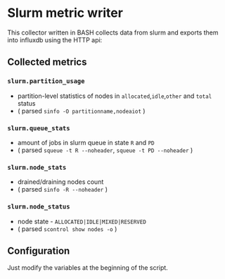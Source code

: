 # Slurm metric writer

This collector written in BASH collects data from slurm and exports them into influxdb using the HTTP api:

## Collected metrics

### `slurm.partition_usage`
- partition-level statistics of nodes in `allocated`,`idle`,`other` and `total` status
- ( parsed ```sinfo -O partitionname,nodeaiot``` )

### `slurm.queue_stats`
- amount of jobs in slurm queue in state `R` and `PD`
- ( parsed ```squeue -t R --noheader```, ```squeue -t PD --noheader```  )

### `slurm.node_stats`
- drained/draining nodes count
- ( parsed ```sinfo -R --noheader``` )

### `slurm.node_status`
- node state - `ALLOCATED|IDLE|MIXED|RESERVED`
- ( parsed ```scontrol show nodes -o``` )

## Configuration

Just modify the variables at the beginning of the script.
